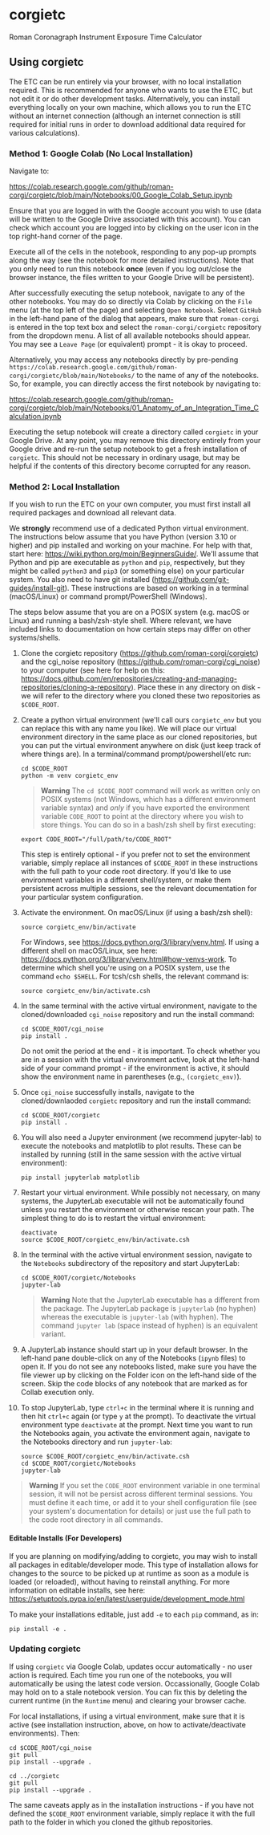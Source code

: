 # corgietc
Roman Coronagraph Instrument Exposure Time Calculator

## Using corgietc

The ETC can be run entirely via your browser, with no local installation required.  This is recommended for anyone who wants to use the ETC, but not edit it or do other development tasks. Alternatively, you can install everything locally on your own machine, which allows you to run the ETC without an internet connection (although an internet connection is still required for initial runs in order to download additional data required for various calculations).

### Method 1: Google Colab (No Local Installation)

Navigate to:

https://colab.research.google.com/github/roman-corgi/corgietc/blob/main/Notebooks/00_Google_Colab_Setup.ipynb

Ensure that you are logged in with the Google account you wish to use (data will be written to the Google Drive associated with this account).  You can check which account you are logged into by clicking on the user icon in the top right-hand corner of the page. 

Execute all of the cells in the notebook, responding to any pop-up prompts along the way (see the notebook for more detailed instructions). Note that you only need to run this notebook **once** (even if you log out/close the browser instance, the files written to your Google Drive will be persistent).

After successfully executing the setup notebook, navigate to any of the other notebooks.  You may do so directly via Colab by clicking on the `File` menu (at the top left of the page) and selecting `Open Notebook`. Select `GitHub` in the left-hand pane of the dialog that appears, make sure that `roman-corgi` is entered in the top text box and select the `roman-corgi/corgietc` repository from the dropdown menu.  A list of all available notebooks should appear. You may see a `Leave Page` (or equivalent) prompt - it is okay to proceed. 

Alternatively, you may access any notebooks directly by pre-pending `https://colab.research.google.com/github/roman-corgi/corgietc/blob/main/Notebooks/` to the name of any of the notebooks.  So, for example, you can directly access the first notebook by navigating to:

https://colab.research.google.com/github/roman-corgi/corgietc/blob/main/Notebooks/01_Anatomy_of_an_Integration_Time_Calculation.ipynb

Executing the setup notebook will create a directory called `corgietc` in your Google Drive.  At any point, you may remove this directory entirely from your Google drive and re-run the setup notebook to get a fresh installation of `corgietc`. This should not be necessary in ordinary usage, but may be helpful if the contents of this directory become corrupted for any reason. 

### Method 2: Local Installation

If you wish to run the ETC on your own computer, you must first install all required packages and download all relevant data.  

We **strongly** recommend use of a dedicated Python virtual environment.  The instructions below assume that you have Python (version 3.10 or higher) and pip installed and working on your machine. For help with that, start here: https://wiki.python.org/moin/BeginnersGuide/. We'll assume that Python and pip are executable as `python` and `pip`, respectively, but they might be called `python3` and `pip3` (or something else) on your particular system. You also need to have git installed (https://github.com/git-guides/install-git). These instructions are based on working in a terminal (macOS/Linux) or command prompt/PowerShell (Windows).

The steps below assume that you are on a POSIX system (e.g. macOS or Linux) and running a bash/zsh-style shell.  Where relevant, we have included links to documentation on how certain steps may differ on other systems/shells. 

1. Clone the corgietc repository (https://github.com/roman-corgi/corgietc) and the cgi_noise repository (https://github.com/roman-corgi/cgi_noise) to your computer (see here for help on this: https://docs.github.com/en/repositories/creating-and-managing-repositories/cloning-a-repository). Place these in any directory on disk - we will refer to the directory where you cloned these two repositories as `$CODE_ROOT`.

2. Create a python virtual environment (we'll call ours `corgietc_env` but you can replace this with any name you like). We will place our virtual environment directory in the same place as our cloned repositories, but you can put the virtual environment anywhere on disk (just keep track of where things are). In a terminal/command prompt/powershell/etc run:
   
   ```
   cd $CODE_ROOT
   python -m venv corgietc_env
   ```
   
   >**Warning** The `cd $CODE_ROOT` command will work as written only on POSIX systems (not Windows, which has a different environment variable syntax) and *only* if you have exported the environment variable `CODE_ROOT` to point at the directory where you wish to store things. You can do so in a bash/zsh shell by first executing:
   
   ```
   export CODE_ROOT="/full/path/to/CODE_ROOT"
   ```

   This step is entirely optional - if you prefer not to set the environment variable, simply replace all instances of `$CODE_ROOT` in these instructions with the full path to your code root directory. If you'd like to use environment variables in a different shell/system, or make them persistent across multiple sessions, see the relevant documentation for your particular system configuration. 
   
3. Activate the environment. On macOS/Linux (if using a bash/zsh shell):

    ```source corgietc_env/bin/activate```

   For Windows, see https://docs.python.org/3/library/venv.html.  If using a different shell on macOS/Linux, see here: https://docs.python.org/3/library/venv.html#how-venvs-work.  To determine which shell you're using on a POSIX system, use the command `echo $SHELL`. For tcsh/csh shells, the relevant command is:

   ```source corgietc_env/bin/activate.csh```

4. In the same terminal with the active virtual environment, navigate to the cloned/downloaded `cgi_noise` repository and run the install command:

    ```
    cd $CODE_ROOT/cgi_noise
    pip install .
    ```

   Do not omit the period at the end - it is important. To check whether you are in a session with the virtual environment active, look at the left-hand side of your command prompt - if the environment is active, it should show the environment name in parentheses (e.g., `(corgietc_env)`). 

5. Once `cgi_noise` successfully installs, navigate to the cloned/downlaoded `corgietc` repository and run the install command:

    ```
    cd $CODE_ROOT/corgietc
    pip install .
    ```
     
6. You will also need a Jupyter environment (we recommend jupyter-lab) to execute the notebooks and matplotlib to plot results. These can be installed by running (still in the same session with the active virtual environment):

    ```pip install jupyterlab matplotlib```

7. Restart your virtual environment.  While possibly not necessary, on many systems, the JupyterLab executable will not be automatically found unless you restart the environment or otherwise rescan your path.  The simplest thing to do is to restart the virtual environment:

    ```
    deactivate
    source $CODE_ROOT/corgietc_env/bin/activate.csh
    ```

8. In the terminal with the active virtual environment session, navigate to the `Notebooks` subdirectory of the repository and start JupyterLab:

    ```
    cd $CODE_ROOT/corgietc/Notebooks
    jupyter-lab
    ```

   >**Warning** Note that the JupyterLab executable has a different from the package.  The JupyterLab package is `jupyterlab` (no hyphen) whereas the executable is `jupyter-lab` (with hyphen). The command `jupyter lab` (space instead of hyphen) is an equivalent variant.
    
9. A JupyterLab instance should start up in your default browser.  In the left-hand pane double-click on any of the Notebooks (`ipynb` files) to open it.  If you do not see any notebooks listed, make sure you have the file viewer up by clicking on the Folder icon on the left-hand side of the screen. Skip the code blocks of any notebook that are marked as for Collab execution only.

10. To stop JupyterLab, type `ctrl+c` in the terminal where it is running and then hit `ctrl+c` again (or type `y` at the prompt). To deactivate the virtual environment type `deactivate` at the prompt.  Next time you want to run the Notebooks again, you activate the environment again, navigate to the Notebooks directory and run `jupyter-lab`:

    ```
    source $CODE_ROOT/corgietc_env/bin/activate.csh
    cd $CODE_ROOT/corgietc/Notebooks
    jupyter-lab
    ```

   >**Warning** If you set the `CODE_ROOT` environment variable in one terminal session, it will not be persist across different terminal sessions.  You must define it each time, or add it to your shell configuration file (see your system's documentation for details) or just use the full path to the code root directory in all commands. 

#### Editable Installs (For Developers)
If you are planning on modifying/adding to corgietc, you may wish to install all packages in editable/developer mode.  This type of installation allows for changes to the source to be picked up at runtime as soon as a module is loaded (or reloaded), without having to reinstall anything.  For more information on editable installs, see here: https://setuptools.pypa.io/en/latest/userguide/development_mode.html

To make your installations editable, just add `-e` to each `pip` command, as in:
```
pip install -e .
```

### Updating corgietc

If using `corgietc` via Google Colab, updates occur automatically - no user action is required. Each time you run one of the notebooks, you will automatically be using the latest code version.  Occassionally, Google Colab may hold on to a stale notebook version.  You can fix this by deleting the current runtime (in the `Runtime` menu) and clearing your browser cache. 

For local installations, if using a virtual environment, make sure that it is active (see installation instruction, above, on how to activate/deactivate environments). Then:

```
cd $CODE_ROOT/cgi_noise
git pull
pip install --upgrade .

cd ../corgietc
git pull
pip install --upgrade .
```

The same caveats apply as in the installation instructions - if you have not defined the `$CODE_ROOT` environment variable, simply replace it with the full path to the folder in which you cloned the github repositories. 


